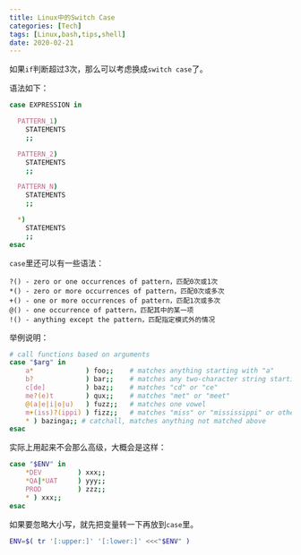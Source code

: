 ```yaml
---
title: Linux中的Switch Case
categories: [Tech]
tags: [Linux,bash,tips,shell]
date: 2020-02-21
---
```

如果`if`判断超过3次，那么可以考虑换成`switch case`了。

<!-- more -->

语法如下：

```sh
case EXPRESSION in

  PATTERN_1)
    STATEMENTS
    ;;

  PATTERN_2)
    STATEMENTS
    ;;

  PATTERN_N)
    STATEMENTS
    ;;

  *)
    STATEMENTS
    ;;
esac
```

`case`里还可以有一些语法：

```
?() - zero or one occurrences of pattern，匹配0次或1次
*() - zero or more occurrences of pattern，匹配0次或多次
+() - one or more occurrences of pattern，匹配1次或多次
@() - one occurrence of pattern，匹配其中的某一项
!() - anything except the pattern，匹配指定模式外的情况
```

举例说明：

```sh
# call functions based on arguments
case "$arg" in
    a*             ) foo;;    # matches anything starting with "a"
    b?             ) bar;;    # matches any two-character string starting with "b"
    c[de]          ) baz;;    # matches "cd" or "ce"
    me?(e)t        ) qux;;    # matches "met" or "meet"
    @(a|e|i|o|u)   ) fuzz;;   # matches one vowel
    m+(iss)?(ippi) ) fizz;;   # matches "miss" or "mississippi" or others
    * ) bazinga;; # catchall, matches anything not matched above
esac
```

实际上用起来不会那么高级，大概会是这样：

```sh
case "$ENV" in
    *DEV         ) xxx;;
    *QA|*UAT     ) yyy;;
    PROD         ) zzz;;
    * ) xxx;;
esac
```

如果要忽略大小写，就先把变量转一下再放到`case`里。

```sh
ENV=$( tr '[:upper:]' '[:lower:]' <<<"$ENV" )
```


